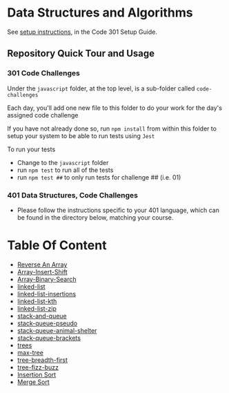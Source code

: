 # Data Structures and Algorithms

See [setup instructions](https://codefellows.github.io/setup-guide/code-301/3-code-challenges), in the Code 301 Setup Guide.

## Repository Quick Tour and Usage

### 301 Code Challenges

Under the `javascript` folder, at the top level, is a sub-folder called `code-challenges`

Each day, you'll add one new file to this folder to do your work for the day's assigned code challenge

If you have not already done so, run `npm install` from within this folder to setup your system to be able to run tests using `Jest`

To run your tests

- Change to the `javascript` folder
- run `npm test` to run all of the tests
- run `npm test ##` to only run tests for challenge ## (i.e. 01)

### 401 Data Structures, Code Challenges

- Please follow the instructions specific to your 401 language, which can be found in the directory below, matching your course.

# Table Of Content

- [Reverse An Array](./javascript/code-challenges/Adv-JS-Challenge1/README.md)
- [Array-Insert-Shift](./javascript/code-challenges/array-insert-shift/README.md)
- [Array-Binary-Search](./javascript/code-challenges/array-binary-search/README.md)
- [linked-list](./javascript/data-structures/linked-lists/linked-list/README.md)
- [linked-list-insertions](./javascript/data-structures/linked-lists/linked-list/README.md)
- [linked-list-kth](./javascript/data-structures/linked-lists/linked-list/README.md)
- [linked-list-zip](./javascript/data-structures/linked-lists/linked-list-zip/README.md)
- [stack-and-queue](./javascript/data-structures/stack-and-queue/README.md)
- [stack-queue-pseudo](./javascript/data-structures/stack-and-queue/README.md)
- [stack-queue-animal-shelter](./javascript/data-structures/stack-and-queue/README.md)
- [stack-queue-brackets](./javascript/data-structures/stack-and-queue/README.md)
- [trees](./javascript/data-structures/trees/README.md)
- [max-tree](./javascript/data-structures/trees/README.md)
- [tree-breadth-first](./javascript/data-structures/trees/README.md)
- [tree-fizz-buzz](./javascript/data-structures/trees/README.md)
- [Insertion Sort](./javascript/code-challenges/Insertion-Sort/blog.md)
- [Merge Sort](./javascript/code-challenges/Merge-Sort/BLOG.md)